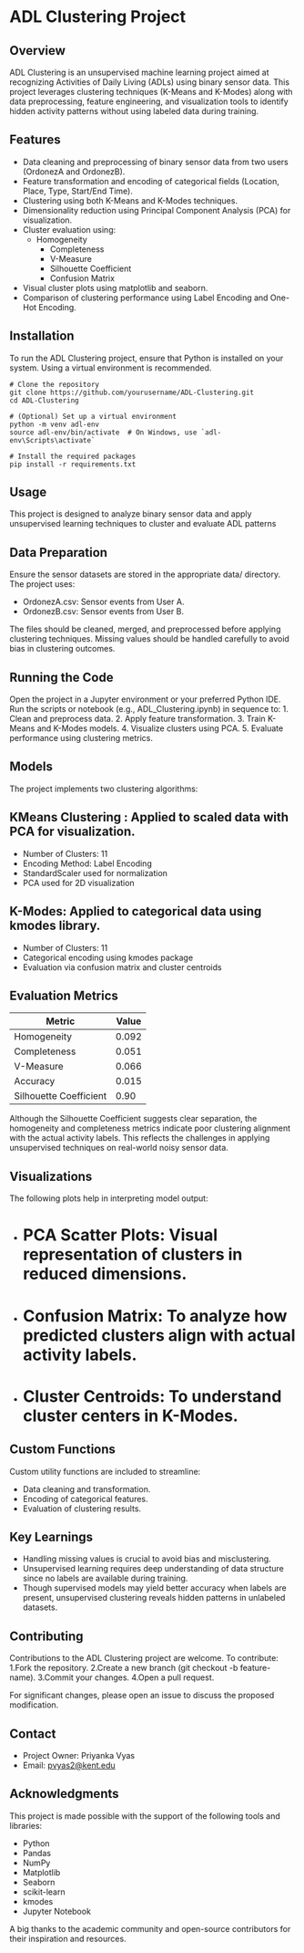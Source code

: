 # ADL Clustering Project

## Overview
ADL Clustering is an unsupervised machine learning project aimed at recognizing Activities of Daily Living (ADLs) using binary sensor data. This project leverages clustering techniques (K-Means and K-Modes) along with data preprocessing, feature engineering, and visualization tools to identify hidden activity patterns without using labeled data during training.

## Features
- Data cleaning and preprocessing of binary sensor data from two users (OrdonezA and OrdonezB).
- Feature transformation and encoding of categorical fields (Location, Place, Type, Start/End Time).
- Clustering using both K-Means and K-Modes techniques.
- Dimensionality reduction using Principal Component Analysis (PCA) for visualization.
- Cluster evaluation using:
  - Homogeneity
	- Completeness
	- V-Measure
	- Silhouette Coefficient
	- Confusion Matrix
- Visual cluster plots using matplotlib and seaborn.
- Comparison of clustering performance using Label Encoding and One-Hot Encoding.

## Installation
To run the ADL Clustering project, ensure that Python is installed on your system. Using a virtual environment is recommended.
````
# Clone the repository
git clone https://github.com/yourusername/ADL-Clustering.git
cd ADL-Clustering

# (Optional) Set up a virtual environment
python -m venv adl-env
source adl-env/bin/activate  # On Windows, use `adl-env\Scripts\activate`

# Install the required packages
pip install -r requirements.txt
````

## Usage

This project is designed to analyze binary sensor data and apply unsupervised learning techniques to cluster and evaluate ADL patterns

## Data Preparation

Ensure the sensor datasets are stored in the appropriate data/ directory. The project uses:
- OrdonezA.csv: Sensor events from User A.
- OrdonezB.csv: Sensor events from User B.

The files should be cleaned, merged, and preprocessed before applying clustering techniques. Missing values should be handled carefully to avoid bias in clustering outcomes.

## Running the Code
Open the project in a Jupyter environment or your preferred Python IDE. Run the scripts or notebook (e.g., ADL_Clustering.ipynb) in sequence to:
	1.	Clean and preprocess data.
	2.	Apply feature transformation.
	3.	Train K-Means and K-Modes models.
	4.	Visualize clusters using PCA.
	5.	Evaluate performance using clustering metrics.

## Models
The project implements two clustering algorithms:
## KMeans Clustering : Applied to scaled data with PCA for visualization.
- Number of Clusters: 11
- Encoding Method: Label Encoding
- StandardScaler used for normalization
- PCA used for 2D visualization

## K-Modes: Applied to categorical data using kmodes library.
- Number of Clusters: 11
- Categorical encoding using kmodes package
- Evaluation via confusion matrix and cluster centroids

## Evaluation Metrics
| Metric                | Value  |
|-----------------------|--------|
| Homogeneity           | 0.092  |
| Completeness          | 0.051  |
| V-Measure             | 0.066  |
| Accuracy              | 0.015  |
| Silhouette Coefficient| 0.90   |

Although the Silhouette Coefficient suggests clear separation, the homogeneity and completeness metrics indicate poor clustering alignment with the actual activity labels. This reflects the challenges in applying unsupervised techniques on real-world noisy sensor data.

## Visualizations
The following plots help in interpreting model output:
- # PCA Scatter Plots: Visual representation of clusters in reduced dimensions.
- # Confusion Matrix: To analyze how predicted clusters align with actual activity labels.
- # Cluster Centroids: To understand cluster centers in K-Modes.

## Custom Functions
Custom utility functions are included to streamline:
- Data cleaning and transformation.
- Encoding of categorical features.
- Evaluation of clustering results.
 
## Key Learnings
- Handling missing values is crucial to avoid bias and misclustering.
- Unsupervised learning requires deep understanding of data structure since no labels are available during training.
- Though supervised models may yield better accuracy when labels are present, unsupervised clustering reveals hidden patterns in unlabeled datasets.

## Contributing
Contributions to the ADL Clustering project are welcome. To contribute:
1.Fork the repository.
2.Create a new branch (git checkout -b feature-name).
3.Commit your changes.
4.Open a pull request.

For significant changes, please open an issue to discuss the proposed modification.

## Contact
- Project Owner: Priyanka Vyas
- Email: pvyas2@kent.edu

## Acknowledgments
This project is made possible with the support of the following tools and libraries:
- Python
- Pandas
- NumPy
- Matplotlib
- Seaborn
- scikit-learn
- kmodes
- Jupyter Notebook

A big thanks to the academic community and open-source contributors for their inspiration and resources.
